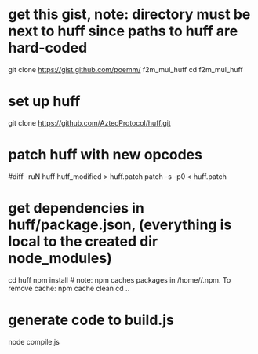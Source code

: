 # get this gist, note: directory must be next to huff since paths to huff are hard-coded
git clone https://gist.github.com/poemm/ f2m_mul_huff
cd f2m_mul_huff

# set up huff
git clone https://github.com/AztecProtocol/huff.git
# patch huff with new opcodes
#diff -ruN huff huff_modified > huff.patch
patch -s -p0 < huff.patch
# get dependencies in huff/package.json, (everything is local to the created dir node_modules)
cd huff
npm install     # note: npm caches packages in /home/<user>/.npm. To remove cache: npm cache clean
cd ..

# generate code to build.js
node compile.js
